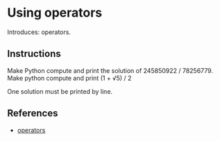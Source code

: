 # Using operators

Introduces: operators.

## Instructions

Make Python compute and print the solution of 245850922 / 78256779.
Make python compute and print (1 + √5) / 2

One solution must be printed by line.


## References
 - [operators](https://docs.python.org/3.1/library/stdtypes.html#numeric-types-int-float-complex)
